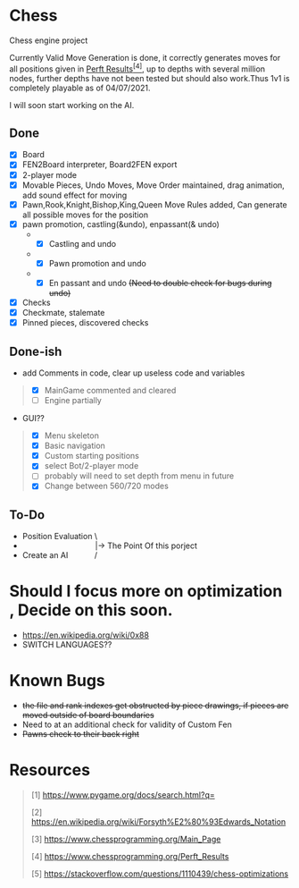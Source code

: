 # Chess
Chess engine project

Currently Valid Move Generation is done, it correctly generates moves for all positions given in [Perft Results](https://www.chessprogramming.org/Perft_Results)[<sup>[4]</sup>](#Resources), up to depths with several million nodes, further depths have not been tested but should also work.Thus 1v1 is completely playable as of 04/07/2021.

I will soon start working on the AI.

## Done

- [x]  Board
- [x]  FEN2Board interpreter, Board2FEN export
- [x]  2-player mode
- [x]  Movable Pieces, Undo Moves, Move Order maintained, drag animation, add sound effect for moving
 - [x] Pawn,Rook,Knight,Bishop,King,Queen Move Rules added, Can generate all possible moves for the position
 - [X] pawn promotion, castling(&undo), enpassant(& undo)
    * - [x] Castling and undo 
    * - [x] Pawn promotion and undo  
    * - [x] En passant and undo <s>(Need to double check for bugs during undo)</s>     
 - [x] Checks 
 - [x] Checkmate, stalemate
 - [x] Pinned pieces, discovered checks 

## Done-ish

* add Comments in code, clear up useless code and variables
 > - [x] MainGame commented and cleared
 > - [ ] Engine partially

* GUI??
 > - [x] Menu skeleton 
 > - [x] Basic navigation
 > - [x] Custom starting positions
 > - [x] select Bot/2-player mode
 > - [ ] probably will need to set depth from menu in future
 > - [x] Change between 560/720 modes

## To-Do
* Position Evaluation&nbsp;\\
* &nbsp;&nbsp;&nbsp;&nbsp;&nbsp;&nbsp;&nbsp;&nbsp;&nbsp;&nbsp;&nbsp;&nbsp;&nbsp;&nbsp;&nbsp;&nbsp;&nbsp;&nbsp;&nbsp;&nbsp;&nbsp;&nbsp;&nbsp;&nbsp;&nbsp;&nbsp;&nbsp;&nbsp;&nbsp;&nbsp;&nbsp;&nbsp;&nbsp;|-> The Point Of this porject 
* Create an AI&nbsp;&nbsp;&nbsp;&nbsp;&nbsp;&nbsp;&nbsp;&nbsp;&nbsp;&nbsp;&nbsp;&nbsp;/

# Should I focus more on optimization , Decide on this soon.
* https://en.wikipedia.org/wiki/0x88
* SWITCH LANGUAGES??

# Known Bugs
* <s>the file and rank indexes get obstructed by piece drawings, if pieces are moved outside of board boundaries </s>
* Need to at an additional check for validity of Custom Fen
* <s>Pawns check to their back right</s>

# **Resources**
> [1] https://www.pygame.org/docs/search.html?q=
> 
> [2] https://en.wikipedia.org/wiki/Forsyth%E2%80%93Edwards_Notation
> 
> [3] https://www.chessprogramming.org/Main_Page
> 
> [4] https://www.chessprogramming.org/Perft_Results
>
> [5] https://stackoverflow.com/questions/1110439/chess-optimizations
> 


